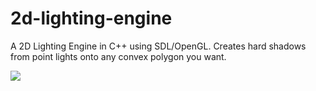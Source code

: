 2d-lighting-engine
==================

A 2D Lighting Engine in C++ using SDL/OpenGL. Creates hard shadows from point lights onto any convex polygon you want.

<a href="http://i.imgur.com/yt66LX3.png"><img src="http://i.imgur.com/yt66LX3.png" /></a>
